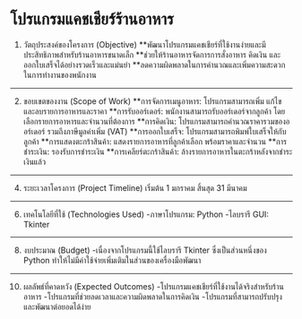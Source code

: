 # โปรแกรมแคชเชียร์ร้านอาหาร

1. วัตถุประสงค์ของโครงการ (Objective)
**พัฒนาโปรแกรมแคชเชียร์ที่ใช้งานง่ายและมีประสิทธิภาพสำหรับร้านอาหารขนาดเล็ก
**ช่วยให้ร้านอาหารจัดการการสั่งอาหาร คิดเงิน และออกใบเสร็จได้อย่างรวดเร็วและแม่นยำ
**ลดความผิดพลาดในการคำนวณและเพิ่มความสะดวกในการทำงานของพนักงาน

--- 

2. ขอบเขตของงาน (Scope of Work)
**การจัดการเมนูอาหาร: โปรแกรมสามารถเพิ่ม แก้ไข และลบรายการอาหารและราคา
**การรับออร์เดอร์: พนักงานสามารถรับออร์เดอร์จากลูกค้า โดยเลือกร​​ายการอาหารและจำนวนที่ต้องการ
**การคิดเงิน: โปรแกรมสามารถคำนวณราคารวมของออร์เดอร์ รวมถึงภาษีมูลค่าเพิ่ม (VAT)
**การออกใบเสร็จ: โปรแกรมสามารถพิมพ์ใบเสร็จให้กับลูกค้า
**การแสดงตะกร้าสินค้า: แสดงรายการอาหารที่ลูกค้าเลือก พร้อมราคาและจำนวน
**การชำระเงิน: รองรับการชำระเงิน
**การเคลียร์ตะกร้าสินค้า: ล้างรายการอาหารในตะกร้าหลังจากชำระเงินแล้ว

---

4. ระยะเวลาโครงการ (Project Timeline)
เริ่มต้น 1 มกราคม
สิ้นสุด 31 มีนาคม

---

6. เทคโนโลยีที่ใช้ (Technologies Used)
-ภาษาโปรแกรม: Python
-ไลบรารี GUI: Tkinter

---

8. งบประมาณ (Budget)
-เนื่องจากโปรแกรมนี้ใช้ไลบรารี Tkinter ซึ่งเป็นส่วนหนึ่งของ Python ทำให้ไม่มีค่าใช้จ่ายเพิ่มเติมในส่วนของเครื่องมือพัฒนา

---

10. ผลลัพธ์ที่คาดหวัง (Expected Outcomes)
-โปรแกรมแคชเชียร์ที่ใช้งานได้จริงสำหรับร้านอาหาร
-โปรแกรมที่ช่วยลดเวลาและความผิดพลาดในการคิดเงิน
-โปรแกรมที่สามารถปรับปรุงและพัฒนาต่อยอดได้ง่าย








